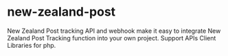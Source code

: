 # new-zealand-post
New Zealand Post tracking API and webhook make it easy to integrate New Zealand Post Tracking function into your own project. Support APIs Client Libraries for php.
